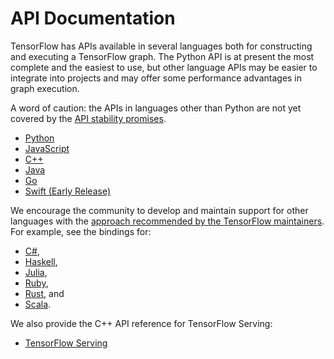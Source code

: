 
# API Documentation

TensorFlow has APIs available in several languages both for constructing and
executing a TensorFlow graph.  The Python API is at present the most complete
and the easiest to use, but other language APIs may be easier to integrate
into projects and may offer some performance advantages in graph execution.

A word of caution: the APIs in languages other than Python are not yet
covered by the [API stability promises](../programmers_guide/version_semantics).

* [Python](python)
* [JavaScript](https://js.tensorflow.org/api/latest/)
* [C++](cc)
* [Java](java/reference/org/tensorflow/package-summary)
* [Go](https://godoc.org/github.com/tensorflow/tensorflow/tensorflow/go)
* [Swift (Early Release)](swift)


We encourage the community to develop and maintain support for other languages
with the [approach recommended by the TensorFlow maintainers](../extend/language_bindings).
For example, see the bindings for:

* [C#](https://github.com/migueldeicaza/TensorFlowSharp),
* [Haskell](https://github.com/tensorflow/haskell),
* [Julia](https://github.com/malmaud/TensorFlow.jl),
* [Ruby](https://github.com/somaticio/tensorflow.rb),
* [Rust](https://github.com/tensorflow/rust), and
* [Scala](https://github.com/eaplatanios/tensorflow_scala).

We also provide the C++ API reference for TensorFlow Serving:

* [TensorFlow Serving](/tfx/serving/api_docs/cc/)
